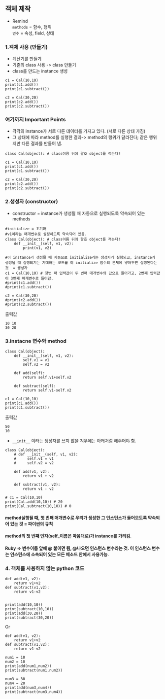 ## 객체 제작
+ Remind <br>
`methods` = 함수, 행위 <br>
`변수` = 속성, field, 상태   <br>
### 1.객체 사용 (만들기)
+ 계산기를 만들기
+ 기존의 class 사용 -> class 만들기
+ class를 만드는 instance 생성
```
c1 = Cal(10,10)
print(c1.add())
print(c1.subtract())

c2 = Cal(30,20)
print(c2.add())
print(c2.subtract())
```
### 여기까지 Important Points
+ 각각의 instance가 서로 다른 데이터를 가지고 있다. (서로 다른 상태 가짐)
+ 그 상태에 따라 method를 실행한 결과-> method의 행위가 달라진다; 같은 행위지만 다른 결과를 만들어 냄.
  
```
class Cal(object): # class이름 뒤에 괄호 object를 적는다!
    
c1 = Cal(10,10)
print(c1.add())
print(c1.subtract())

c2 = Cal(30,20)
print(c2.add())
print(c2.subtract())
```
  
### 2.생성자 (constructor)
+ constructor = instance가 생성될 때 자동으로 실행되도록 약속되어 있는 methods
```
#initialize = 초기화
#v1이라는 매개변수로 설정하도록 약속되어 있음.
class Cal(object): # class이름 뒤에 괄호 object를 적는다!
    def __init__(self, v1, v2):
        print(v1, v2)

#이 instance가 생성될 때 자동으로 initialize라는 생성자가 실행되고, instance가 생성될 때 실행되기는 기대하는 코드를 이 initialize 함수의 본체에 넣어두면 실행된다는 것  = 생성자
c1 = Cal(10,10) # 첫번 째 입력값이 두 번째 매개변수의 값으로 들어가고, 2번째 입력값이 3번째 매개변수로 들어감.
#print(c1.add())
#print(c1.subtract())

c2 = Cal(30,20)
#print(c2.add())
#print(c2.subtract())
```
출력값
```
10 10
30 20
```
### 3.instacne 변수와 method
```
class Cal(object): 
    def __init__(self, v1, v2):
        self.v1 = v1
        self.v2 = v2
        
    def add(self):
        return self.v1+self.v2
        
    def subtract(self):
        return self.v1-self.v2

c1 = Cal(10,10)
print(c1.add())
print(c1.subtract())
```
출력값
```
50
10
```
+ `__init__` 이라는 생성자를 쓰지 않을 겨우에는 아래처럼 해주어야 함.
```
class Cal(object): 
    # def __init__(self, v1, v2):
    #     self.v1 = v1
    #     self.v2 = v2
        
    def add(v1, v2):
        return v1 + v2
        
    def subtract(v1, v2):
        return v1 - v2

# c1 = Cal(10,10)
print(Cal.add(10,10)) # 20
print(Cal.subtract(10,10)) # 0
```
#### method실행될 때, 첫 번째 매개변수로 우리가 생성한 그 인스턴스가 들어오도록 약속되어 있는 것 = 파이썬의 규칙 <br>
#### method의 첫 번째 인자(self_이름은 마음대로)가 instance를 가리킴. <br>
#### Ruby => 변수이름 앞에 @ 붙이면 됨, @나오면 인스턴스 변수라는 것. 이 인스턴스 변수는 인스턴스에 소속되어 있는 모든 메소드 안에서 사용가능. <br>

### 4. 객체를 사용하지 않는 python 코드
```
def add(v1, v2):
    return v1+v2
def subtract(v1,v2):
    return v1-v2


print(add(10,10))
print(subtract(10,10))
print(add(30,20))
print(subtract(30,20))
```
Or
```
def add(v1, v2):
    return v1+v2
def subtract(v1,v2):
    return v1-v2

num1 = 10
num2 = 10
print(add(num1,num2))
print(subtract(num1,num2))

num3 = 30
num4 = 20
print(add(num3,num4))
print(subtract(num3,num4))
```
